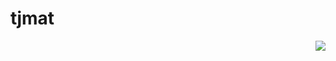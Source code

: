 # tjmat

<a href="https://discord.com/users/515535067729362944">
  <img src="https://lanyard-profile-readme.vercel.app/api/515535067729362944" align="right" />
</a>
